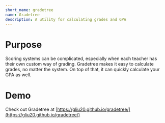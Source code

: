 ```yaml
---
short_name: gradetree
name: Gradetree
description: A utility for calculating grades and GPA
---
```


# Purpose
Scoring systems can be complicated, especially when each teacher has their own custom way of grading. Gradetree makes it easy to calculate grades, no matter the system. On top of that, it can quickly calculate your GPA as well.

# Demo
Check out Gradetree at [https://gliu20.github.io/gradetree/](https://gliu20.github.io/gradetree/)
